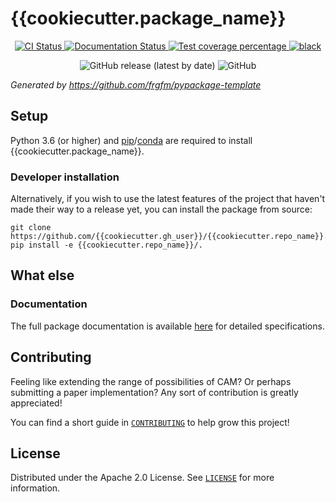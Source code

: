 # {{cookiecutter.package_name}}

<p align="center">
  <a href="https://github.com/{{cookiecutter.gh_user}}/{{cookiecutter.repo_name}}/actions/worflows/builds.yml">
    <img alt="CI Status" src="https://img.shields.io/github/actions/workflow/status/{{cookiecutter.gh_user}}/{{cookiecutter.repo_name}}/builds.yml?branch=main&label=CI&logo=github&style=flat-square">
  </a>
  <a href="https://{{cookiecutter.gh_user}}.github.io/{{cookiecutter.repo_name}}">
    <img alt="Documentation Status" src="https://img.shields.io/github/actions/workflow/status/{{cookiecutter.gh_user}}/{{cookiecutter.repo_name}}/docs.yaml?branch=main&label=docs&logo=read-the-docs&style=flat-square">
  </a>
  <a href="https://codecov.io/gh/{{cookiecutter.gh_user}}/{{cookiecutter.repo_name}}">
    <img src="https://img.shields.io/codecov/c/github/{{cookiecutter.gh_user}}/{{cookiecutter.repo_name}}.svg?logo=codecov&style=flat-square" alt="Test coverage percentage">
  </a>
  <a href="https://github.com/ambv/black">
    <img src="https://img.shields.io/badge/code%20style-black-000000.svg?style=flat-square" alt="black">
  </a>
</p>
<p align="center">
  <img alt="GitHub release (latest by date)" src="https://img.shields.io/github/v/release/{{cookiecutter.gh_user}}/{{cookiecutter.repo_name}}">
  <img alt="GitHub" src="https://img.shields.io/github/license/{{cookiecutter.gh_user}}/{{cookiecutter.repo_name}}">
</p>

*Generated by https://github.com/frgfm/pypackage-template*


## Setup

Python 3.6 (or higher) and [pip](https://pip.pypa.io/en/stable/)/[conda](https://docs.conda.io/en/latest/miniconda.html) are required to install {{cookiecutter.package_name}}.

### Developer installation

Alternatively, if you wish to use the latest features of the project that haven't made their way to a release yet, you can install the package from source:

```shell
git clone https://github.com/{{cookiecutter.gh_user}}/{{cookiecutter.repo_name}}.git
pip install -e {{cookiecutter.repo_name}}/.
```

## What else

### Documentation

The full package documentation is available [here](https://{{cookiecutter.gh_user}}.github.io/{{cookiecutter.repo_name}}/) for detailed specifications.


## Contributing

Feeling like extending the range of possibilities of CAM? Or perhaps submitting a paper implementation? Any sort of contribution is greatly appreciated!

You can find a short guide in [`CONTRIBUTING`](CONTRIBUTING) to help grow this project!



## License

Distributed under the Apache 2.0 License. See [`LICENSE`](LICENSE) for more information.
